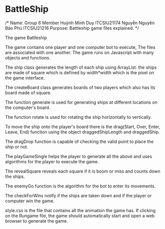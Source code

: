 # BattleShip
/* Name: Group 6
 Member Huỳnh Minh Duy ITCSIU21174
        Nguyễn Nguyên Bảo Phú ITCSIU21216
 Purpose: Battleship game files explained. 
*/

The game Battleship

The game contains one player and one computer bot to execute,
The files are associated with one another.
The game runs on Javascript with many objects and functions.

The ship class generates the length of each ship using ArrayList.
    the ships are made of square which is defined by width*width which is the pixel on the game interface.

The createBoard class generates boards of two players which also has its board made of square.

The function generate is used for generating ships at different locations on the computer's board.

The function rotate is used for rotating the ship horizontally to vertically.

To move the ship onto the player's board there is the drag(Start, Over, Enter, Leave, End) function using the object draggedShipLength and draggedShip.

The dragDrop function is capable of checking the valid point to place the ship or not.

The playGameSingle helps the player to generate all the above and uses algorithms for the player to execute the game.

The revealSquare reveals each square if it is boom or miss and counts down the ships.

The enemyGo function is the algorithm for the bot to enter its movements.

The checkForWins notify if the ships are taken down and if the player or computer win the game.




style.css is the file that contains all the animation the game has.
If clicking on the Rungame file, the game should automatically start and open a web browser to generate the game.
